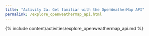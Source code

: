 ```yaml
---
title: "Activity 2a: Get familiar with the OpenWeatherMap API"
permalink: /explore_openweathermap_api.html
---
```


{% include content/activities/explore_openweathermap_api.md %}
